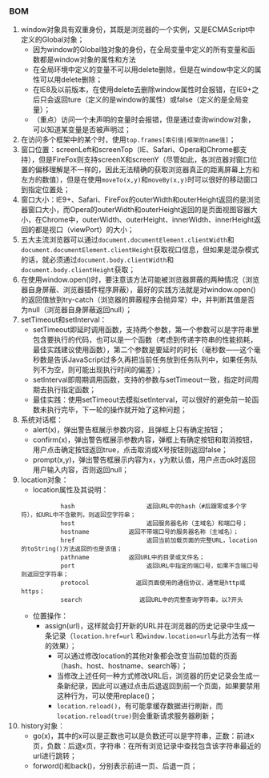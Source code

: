 ### BOM
1. window对象具有双重身份，其既是浏览器的一个实例，又是ECMAScript中定义的Global对象；
    - 因为window的Global独对象的身份，在全局变量中定义的所有变量和函数都是window对象的属性和方法
    - 在全局环境中定义的变量不可以用delete删除，但是在window中定义的属性可以用delete删除；
    - 在IE8及以前版本，在使用delete去删除window属性时会报错，在IE9+之后只会返回ture（定义的是window的属性）或false（定义的是全局变量）；
    - （重点）访问一个未声明的变量时会报错，但是通过查询window对象，可以知道某变量是否被声明过；
2. 在访问多个框架中的某个时，使用```top.frames[索引值|框架的name值]```；
3. 窗口位置：screenLeft和screenTop（IE、Safari、Opera和Chrome都支持），但是FireFox则支持screenX和screenY（尽管如此，各浏览器对窗口位置的偏移理解是不一样的，因此无法精确的获取浏览器真正的距离屏幕上方和左方的数值），但是在使用```moveTo(x,y)```和```moveBy(x,y)```时可以很好的移动窗口到指定位置处；
4. 窗口大小：IE9+、Safari、FireFox的outerWidth和outerHeight返回的是浏览器窗口大小，而Opera的outerWidth和outerHeight返回的是页面视图容器大小，在Chrome中，outerWidth、outerHeight、innerWidth、innerHeight返回的都是视口（viewPort）的大小；
5. 五大主流浏览器可以通过```document.documentElement.clientWidth```和```document.documentElement.clientHeight```获取视口信息，但如果是混杂模式的话，就必须通过```document.body.clientWidth```和```document.body.clientHeight```获取；
6. 在使用window.open()时，要注意该方法可能被浏览器屏蔽的两种情况（浏览器自身屏蔽、浏览器插件程序屏蔽），最好的实践方法就是对window.open()的返回值放到try-catch（浏览器的屏蔽程序会抛异常）中，并判断其值是否为null（浏览器自身屏蔽返回null）；
7. setTimeout和setInterval：
    - setTimeout即延时调用函数，支持两个参数，第一个参数可以是字符串里包含要执行的代码，也可以是一个函数（考虑到传递字符串的性能损耗，最佳实践建议使用函数），第二个参数是要延时的时长（毫秒数——这个毫秒数是告诉JavaScript过多久再把当前任务放到任务队列中，如果任务队列不为空，则可能出现执行时间的偏差）；
    - setInterval即周期调用函数，支持的参数与setTimeout一致，指定时间周期去执行指定函数；
    - 最佳实践：使用setTimeout去模拟setInterval，可以很好的避免前一轮函数未执行完毕，下一轮的操作就开始了这种问题；
8. 系统对话框：
    - alert(x)，弹出警告框展示参数内容，且弹框上只有确定按钮；
    - confirm(x)，弹出警告框展示参数内容，弹框上有确定按钮和取消按钮，用户点击确定按钮返回true，点击取消或X号按钮则返回false；
    - prompt(x,y)，弹出警告框展示内容为x，y为默认值，用户点击ok时返回用户输入内容，否则返回null；
9. location对象：
    - location属性及其说明：
    ```
               hash                    返回URL中的hash（#后跟零或多个字符），如URL中不含散列，则返回空字符串；
               host                    返回服务器名称（主域名）和端口号；
               hostname           返回不带端口号的服务器名称（主域名）；
               href                    返回当前加载页面的完整URL，location的toString()方法返回的也是该值；
               pathname           返回URL中的目录或文件名；
               port                    返回URL中指定的端口号，如果不含端口号则返回空字符串；
               protocol             返回页面使用的通信协议，通常是http或https；
               search                返回URL中的完整查询字符串，以?开头
    ```
    - 位置操作：
        - assign(url)，这样就会打开新的URL并在浏览器的历史记录中生成一条记录（```location.href=url``` 和```window.location=url```与此方法有一样的效果）；
            - 可以通过修改location的其他对象都会改变当前加载的页面（hash、host、hostname、search等）；
            - 当修改上述任何一种方式修改URL后，浏览器的历史记录会生成一条新纪录，因此可以通过点击后退返回到前一个页面，如果要禁用这种行为，可以使用replace()；
            - ```location.reload()```，有可能拿缓存数据进行刷新，而```location.reload(true)```则会重新请求服务器刷新；
10. history对象：
    - go(x)，其中的x可以是正数也可以是负数还可以是字符串，正数：前进x页，负数：后退x页，字符串：在所有浏览记录中查找包含该字符串最近的url进行跳转；
    - forword()和back()，分别表示前进一页、后退一页；
